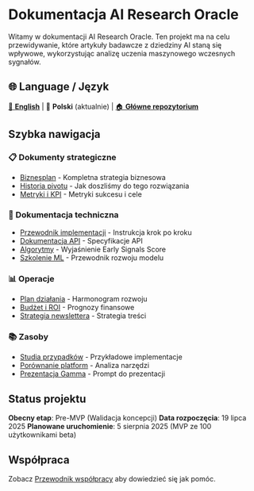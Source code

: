# Dokumentacja AI Research Oracle

Witamy w dokumentacji AI Research Oracle. Ten projekt ma na celu przewidywanie, które artykuły badawcze z dziedziny AI staną się wpływowe, wykorzystując analizę uczenia maszynowego wczesnych sygnałów.

## 🌐 Language / Język

[📖 **English**](https://hretheum.github.io/ai_oracle/) | 📖 **Polski** (aktualnie) | [🏠 **Główne repozytorium**](https://github.com/hretheum/ai_oracle)

## Szybka nawigacja

### 📋 Dokumenty strategiczne
- [Biznesplan](strategy/business-plan.md) - Kompletna strategia biznesowa
- [Historia pivotu](strategy/pivot-story.md) - Jak doszliśmy do tego rozwiązania
- [Metryki i KPI](operations/metrics.md) - Metryki sukcesu i cele

### 🔧 Dokumentacja techniczna
- [Przewodnik implementacji](technical/implementation-guide.md) - Instrukcja krok po kroku
- [Dokumentacja API](technical/api-reference.md) - Specyfikacje API
- [Algorytmy](technical/algorithms.md) - Wyjaśnienie Early Signals Score
- [Szkolenie ML](technical/ml-training-guide.md) - Przewodnik rozwoju modelu

### 📊 Operacje
- [Plan działania](operations/roadmap.md) - Harmonogram rozwoju
- [Budżet i ROI](operations/budget.md) - Prognozy finansowe
- [Strategia newslettera](operations/newsletter-strategy.md) - Strategia treści

### 📚 Zasoby
- [Studia przypadków](resources/case-study-example.md) - Przykładowe implementacje
- [Porównanie platform](resources/platform_comparison.md) - Analiza narzędzi
- [Prezentacja Gamma](GAMMA_PITCH_DECK_PROMPT.md) - Prompt do prezentacji

## Status projektu

**Obecny etap**: Pre-MVP (Walidacja koncepcji)
**Data rozpoczęcia**: 19 lipca 2025
**Planowane uruchomienie**: 5 sierpnia 2025 (MVP ze 100 użytkownikami beta)

## Współpraca

Zobacz [Przewodnik współpracy](../CONTRIBUTING.md) aby dowiedzieć się jak pomóc.